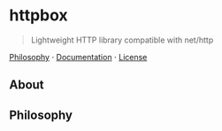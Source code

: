# httpbox

> Lightweight HTTP library compatible with net/http

[Philosophy]() ⋅ [Documentation]() ⋅ [License]()

## About

## Philosophy
